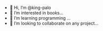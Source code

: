 - 👋 Hi, I’m @king-palo
- 👀 I’m interested in books...
- 🌱 I’m learning programming ...
- 💞️ I’m looking to collaborate on any project...


<!---
king-palo/king-palo is a ✨ special ✨ repository because its `README.md` (this file) appears on your GitHub profile.
You can click the Preview link to take a look at your changes.
--->

